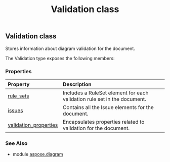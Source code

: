 ﻿---
title: Validation class
second_title: Aspose.Diagram for Python via .NET API References
description: 
type: docs
weight: 2460
url: /python-net/aspose.diagram/validation/
is_root: false
---

## Validation class

Stores information about diagram validation for the document.



The Validation type exposes the following members:

### Properties
| Property | Description |
| :- | :- |
| [rule_sets](/diagram/python-net/aspose.diagram/validation/rule_sets) | Includes a RuleSet element for each validation rule set in the document. |
| [issues](/diagram/python-net/aspose.diagram/validation/issues) | Contains all the Issue elements for the document. |
| [validation_properties](/diagram/python-net/aspose.diagram/validation/validation_properties) | Encapsulates properties related to validation for the document. |


### See Also

* module [aspose.diagram](../)
